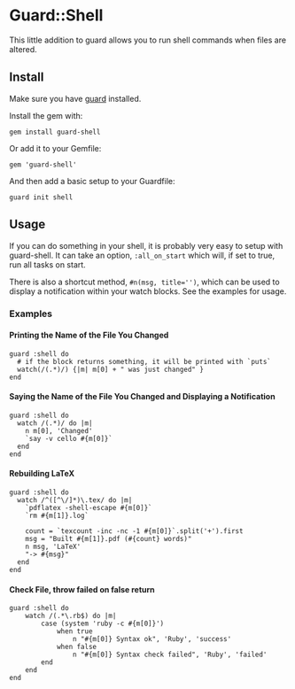 # Guard::Shell

This little addition to guard allows you to run shell commands when files are
altered.


## Install

Make sure you have [guard](http://github.com/guard/guard) installed.

Install the gem with:

    gem install guard-shell

Or add it to your Gemfile:

    gem 'guard-shell'

And then add a basic setup to your Guardfile:

    guard init shell


## Usage

If you can do something in your shell, it is probably very easy to setup with
guard-shell. It can take an option, `:all_on_start` which will, if set to true,
run all tasks on start.

There is also a shortcut method, `#n(msg, title='')`, which can be used to
display a notification within your watch blocks. See the examples for usage.

### Examples

#### Printing the Name of the File You Changed

    guard :shell do
      # if the block returns something, it will be printed with `puts`
      watch(/(.*)/) {|m| m[0] + " was just changed" }
    end

#### Saying the Name of the File You Changed and Displaying a Notification

    guard :shell do
      watch /(.*)/ do |m|
        n m[0], 'Changed'
        `say -v cello #{m[0]}`
      end
    end

#### Rebuilding LaTeX

    guard :shell do
      watch /^([^\/]*)\.tex/ do |m|
        `pdflatex -shell-escape #{m[0]}`
        `rm #{m[1]}.log`

        count = `texcount -inc -nc -1 #{m[0]}`.split('+').first
        msg = "Built #{m[1]}.pdf (#{count} words)"
        n msg, 'LaTeX'
        "-> #{msg}"
      end
    end

#### Check File, throw failed on false return

    guard :shell do
        watch /(.*\.rb$) do |m|
            case (system 'ruby -c #{m[0]}')
                when true
                    n "#{m[0]} Syntax ok", 'Ruby', 'success'
                when false
                    n "#{m[0]} Syntax check failed", 'Ruby', 'failed'
            end
        end
    end
